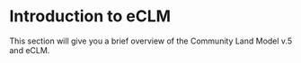 # Introduction to eCLM

This section will give you a brief overview of the Community Land Model v.5 and eCLM.